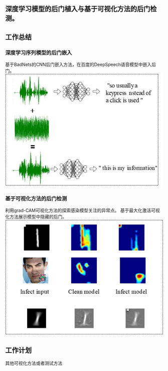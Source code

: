 ## 深度学习模型的后门植入与基于可视化方法的后门检测。

## 工作总结
### 深度学习序列模型的后门嵌入
基于BadNets的CNN后门嵌入方法，在百度的DeepSpeech语音模型中嵌入后门。
![](./1.jpg)
### 基于可视化方法的后门检测
利用grad-CAM可视化方法的探索感染模型关注的异常点。
基于最大化激活可视化方法展示模型中隐藏的后门。
![](./2.jpg)

## 工作计划
其他可视化方法或者测试方法
